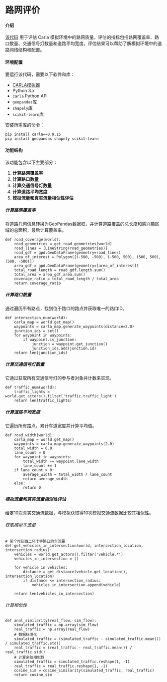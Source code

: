 # 路网评价

#### **介绍**

[该代码](https://github.com/OpenHUTB/carla_doc/blob/master/src/course/roadnet_evaluation.py) 用于评估 Carla 模拟环境中的路网质量。评估的指标包括路网覆盖率、路口数量、交通信号灯数量和道路平均宽度。评估结果可以帮助了解模拟环境中的道路网络结构和配置。
#### **环境配置**

要运行该代码，需要以下软件和库：

- [CARLA模拟器](https://pan.baidu.com/s/15T1hGoWJ70tVmsTX7-zcSw?pwd=hutb)
- Python 3.x
- `carla` Python API
- `geopandas`库
- `shapely`库
- `scikit-learn`库

安装所需库的命令：

```
pip install carla==0.9.15 
pip install geopandas shapely scikit-learn
```

#### **功能结构**

该功能包含以下主要部分：

1. **计算路网覆盖率**
2. **计算路口数量**
3. **计算交通信号灯数量**
4. **计算道路平均宽度**
5. **模拟流量和真实流量相似性评估**

##### 计算路网覆盖率

将道路几何信息转换为GeoPandas数据框，并计算道路覆盖的总长度和感兴趣区域的总面积，最后计算覆盖率。

```
def road_coverage(world):
    road_geometries = get_road_geometries(world)
    road_lines = [LineString(road_geometries)]
    road_gdf = gpd.GeoDataFrame(geometry=road_lines)
    area_of_interest = Polygon([(-500, -500), (-500, 500), (500, 500), (500, -500)])
    area_gdf = gpd.GeoDataFrame(geometry=[area_of_interest])
    total_road_length = road_gdf.length.sum()
    total_area = area_gdf.area.sum()
    coverage_ratio = total_road_length / total_area
    return coverage_ratio
```

##### 计算路口数量

通过遍历所有路点，找到位于路口的路点并获取唯一的路口ID。

```
def intersection_num(world):
    carla_map = world.get_map()
    waypoints = carla_map.generate_waypoints(distance=2.0)
    junction_ids = set()
    for waypoint in waypoints:
        if waypoint.is_junction:
            junction = waypoint.get_junction()
            junction_ids.add(junction.id)
    return len(junction_ids)
```

##### 计算交通信号灯数量

它通过获取所有交通信号灯的参与者对象并计数来实现。

```
def traffic_num(world):
    traffic_lights = world.get_actors().filter('traffic.traffic_light')
    return len(traffic_lights)
```

##### 计算道路平均宽度

它遍历所有路点，累计车道宽度并计算平均值。

```
def road_width(world):
    carla_map = world.get_map()
    waypoints = carla_map.generate_waypoints(2.0)
    total_width = 0.0
    lane_count = 0
    for waypoint in waypoints:
        total_width += waypoint.lane_width
        lane_count += 1
    if lane_count > 0:
        average_width = total_width / lane_count
        return average_width
    else:
        return 0
```
##### 模拟流量和真实流量相似性评估<span id=predict_flow ></span>

给定10次真实交通流数据，与模拟获取得10次模拟交通流数据比较其相似性。

###### 获取模拟车流量

```
# 某个时刻西二环十字路口的车流量
def get_vehicles_in_intersection(world, intersection_location, intersection_radius):
    vehicles = world.get_actors().filter('vehicle.*')
    vehicles_in_intersection = []

    for vehicle in vehicles:
        distance = get_distance(vehicle.get_location(), intersection_location)
        if distance <= intersection_radius:
            vehicles_in_intersection.append(vehicle)

    return len(vehicles_in_intersection)
```

###### 计算相似性

```
def anal_similarity(real_flow, sim_flow):
    simulated_traffic = np.array(sim_flow)
    real_traffic = np.array(real_flow)
    # 数据标准化
    simulated_traffic = (simulated_traffic - simulated_traffic.mean()) / simulated_traffic.std()
    real_traffic = (real_traffic - real_traffic.mean()) / real_traffic.std()
    # 计算余弦相似性
    simulated_traffic = simulated_traffic.reshape(1, -1)
    real_traffic = real_traffic.reshape(1, -1)
    cosine_sim = cosine_similarity(simulated_traffic, real_traffic)
    return cosine_sim
```